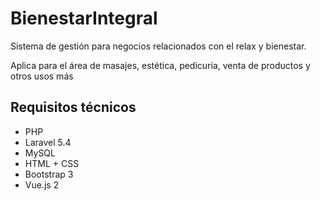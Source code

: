 <h1>BienestarIntegral</h1>
<p>Sistema de gestión para negocios relacionados con el relax y bienestar.</p> 
<p>Aplica para el área de masajes, estética, pedicuría, venta de productos y otros usos más</p>
<h2>Requisitos técnicos</h2>
<ul>
	<li>PHP</li>
	<li>Laravel 5.4</li>
	<li>MySQL</li>
	<li>HTML + CSS</li>
	<li>Bootstrap 3</li>
	<li>Vue.js 2</li>
</ul>